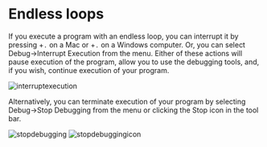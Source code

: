 # Endless loops

If you execute a program with an endless loop, you can interrupt it by pressing <command>+`.` on a Mac or <control>+`.` on a Windows computer.
Or, you can select Debug→Interrupt Execution from the menu.
Either of these actions will pause execution of the program, allow you to use the debugging tools, and, if you wish, continue execution of your program.

![interruptexecution](qrc:/help-asm/images/interruptexecution.png)

Alternatively, you can terminate execution of your program by selecting Debug→Stop Debugging from the menu or clicking the Stop icon in the tool bar.

![stopdebugging](qrc:/help-asm/images/stopdebugging.png) ![stopdebuggingicon](qrc:/help-asm/images/stopdebuggingicon.png)
